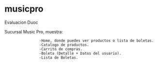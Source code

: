 # musicpro
Evaluacion Duoc

Sucursal Music Pro, muestra:

                    -Home, donde puedes ver productos o lista de boletas.
                    -Catalogo de productos.
                    -Carrito de compras.
                    -Boleta (Detalle + Datos del usuario).
                    -Lista de Boletas.
